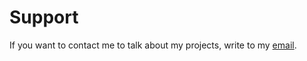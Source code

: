 # Support

If you want to contact me to talk about my projects, write to my [email](mailto:alxira5gl@gmail.com).

